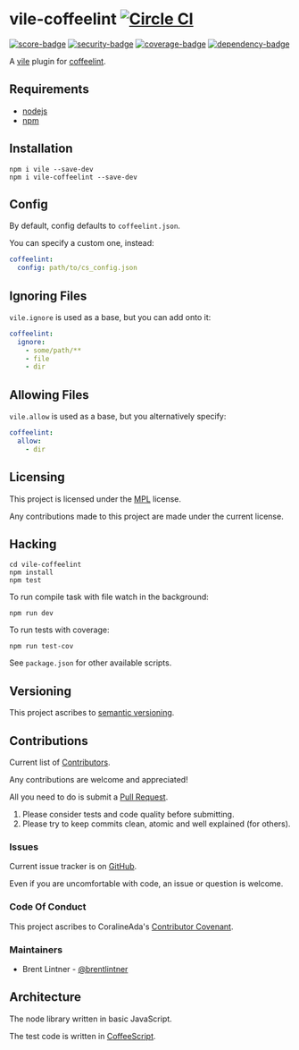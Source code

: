 # vile-coffeelint [![Circle CI](https://circleci.com/gh/forthright/vile-coffeelint.svg?style=svg&circle-token=6bbf75220c0e528b8a4ce2bc9426ea9f6b4df911)](https://circleci.com/gh/forthright/vile-coffeelint)

[![score-badge](https://vile.io/api/v0/projects/vile-coffeelint/badges/score?token=USryyHar5xQs7cBjNUdZ)](https://vile.io/~brentlintner/vile-coffeelint) [![security-badge](https://vile.io/api/v0/projects/vile-coffeelint/badges/security?token=USryyHar5xQs7cBjNUdZ)](https://vile.io/~/brentlintner/vile-coffeelint) [![coverage-badge](https://vile.io/api/v0/projects/vile-coffeelint/badges/coverage?token=USryyHar5xQs7cBjNUdZ)](https://vile.io/~/brentlintner/vile-coffeelint) [![dependency-badge](https://vile.io/api/v0/projects/vile-coffeelint/badges/dependency?token=USryyHar5xQs7cBjNUdZ)](https://vile.io/~/brentlintner/vile-coffeelint)

A [vile](https://vile.io) plugin for [coffeelint](http://coffeelint.org).

## Requirements

- [nodejs](http://nodejs.org)
- [npm](http://npmjs.org)

## Installation

    npm i vile --save-dev
    npm i vile-coffeelint --save-dev

## Config

By default, config defaults to `coffeelint.json`.

You can specify a custom one, instead:

```yaml
coffeelint:
  config: path/to/cs_config.json
```

## Ignoring Files

`vile.ignore` is used as a base, but you can add onto it:

```yaml
coffeelint:
  ignore:
    - some/path/**
    - file
    - dir
```

## Allowing Files

`vile.allow` is used as a base, but you alternatively specify:

```yaml
coffeelint:
  allow:
    - dir
```

## Licensing

This project is licensed under the [MPL](https://www.mozilla.org/MPL/2.0) license.

Any contributions made to this project are made under the current license.

## Hacking

    cd vile-coffeelint
    npm install
    npm test

To run compile task with file watch in the background:

    npm run dev

To run tests with coverage:

    npm run test-cov

See `package.json` for other available scripts.

## Versioning

This project ascribes to [semantic versioning](http://semver.org).

## Contributions

Current list of [Contributors]().

Any contributions are welcome and appreciated!

All you need to do is submit a [Pull Request]().

1. Please consider tests and code quality before submitting.
2. Please try to keep commits clean, atomic and well explained (for others).

### Issues

Current issue tracker is on [GitHub]().

Even if you are uncomfortable with code, an issue or question is welcome.

### Code Of Conduct

This project ascribes to CoralineAda's [Contributor Covenant](https://github.com/CoralineAda/contributor_covenant).

### Maintainers

- Brent Lintner - [@brentlintner](http://github.com/brentlintner)

## Architecture

The node library written in basic JavaScript.

The test code is written in [CoffeeScript](http://coffeescript.org).
